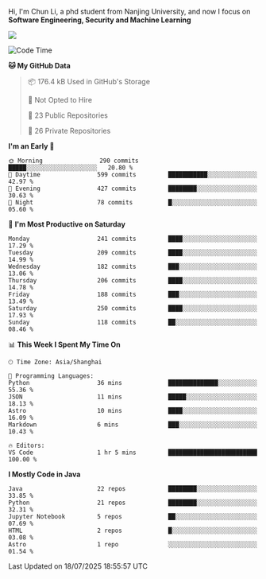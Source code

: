 Hi, I'm Chun Li, a phd student from Nanjing University, and now I focus on **Software Engineering, Security and Machine Learning**

<!--![GitHub Snake Light](https://github.com/pppppkun/pppppkun/blob/output/github-snake.svg#gh-light-mode-only)-->
<!--![GitHub Snake dark](https://github.com/pppppkun/pppppkun/blob/output/github-snake-dark.svg#gh-dark-mode-only)-->

![](https://komarev.com/ghpvc/?username=pppppkun)
<!--START_SECTION:waka-->
![Code Time](http://img.shields.io/badge/Code%20Time-2%2C178%20hrs%2021%20mins-blue)

**🐱 My GitHub Data** 

> 📦 176.4 kB Used in GitHub's Storage 
 > 
> 🚫 Not Opted to Hire
 > 
> 📜 23 Public Repositories 
 > 
> 🔑 26 Private Repositories 
 > 
**I'm an Early 🐤** 

```text
🌞 Morning                290 commits         █████░░░░░░░░░░░░░░░░░░░░   20.80 % 
🌆 Daytime                599 commits         ███████████░░░░░░░░░░░░░░   42.97 % 
🌃 Evening                427 commits         ████████░░░░░░░░░░░░░░░░░   30.63 % 
🌙 Night                  78 commits          █░░░░░░░░░░░░░░░░░░░░░░░░   05.60 % 
```
📅 **I'm Most Productive on Saturday** 

```text
Monday                   241 commits         ████░░░░░░░░░░░░░░░░░░░░░   17.29 % 
Tuesday                  209 commits         ████░░░░░░░░░░░░░░░░░░░░░   14.99 % 
Wednesday                182 commits         ███░░░░░░░░░░░░░░░░░░░░░░   13.06 % 
Thursday                 206 commits         ████░░░░░░░░░░░░░░░░░░░░░   14.78 % 
Friday                   188 commits         ███░░░░░░░░░░░░░░░░░░░░░░   13.49 % 
Saturday                 250 commits         ████░░░░░░░░░░░░░░░░░░░░░   17.93 % 
Sunday                   118 commits         ██░░░░░░░░░░░░░░░░░░░░░░░   08.46 % 
```


📊 **This Week I Spent My Time On** 

```text
🕑︎ Time Zone: Asia/Shanghai

💬 Programming Languages: 
Python                   36 mins             ██████████████░░░░░░░░░░░   55.36 % 
JSON                     11 mins             █████░░░░░░░░░░░░░░░░░░░░   18.13 % 
Astro                    10 mins             ████░░░░░░░░░░░░░░░░░░░░░   16.09 % 
Markdown                 6 mins              ███░░░░░░░░░░░░░░░░░░░░░░   10.43 % 

🔥 Editors: 
VS Code                  1 hr 5 mins         █████████████████████████   100.00 % 
```

**I Mostly Code in Java** 

```text
Java                     22 repos            ████████░░░░░░░░░░░░░░░░░   33.85 % 
Python                   21 repos            ████████░░░░░░░░░░░░░░░░░   32.31 % 
Jupyter Notebook         5 repos             ██░░░░░░░░░░░░░░░░░░░░░░░   07.69 % 
HTML                     2 repos             █░░░░░░░░░░░░░░░░░░░░░░░░   03.08 % 
Astro                    1 repo              ░░░░░░░░░░░░░░░░░░░░░░░░░   01.54 % 
```




 Last Updated on 18/07/2025 18:55:57 UTC
<!--END_SECTION:waka-->
